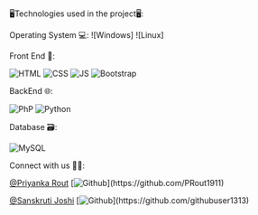 🖥️Technologies used in the project🖥️:

Operating System 💻:
![Windows]
![Linux]

Front End 📱:

![HTML](https://img.shields.io/badge/HTML-%20%23E65100
  )
![CSS](https://img.shields.io/badge/CSS-%232B59A1
 )
![JS](https://img.shields.io/badge/JS-%20%23FFD600
 )
![Bootstrap](https://img.shields.io/badge/Bootstrap-%20%2523E65100
)

BackEnd 🌐:

![PhP](https://img.shields.io/badge/PhP-%20%23B730E1?style=for-the-badge
 )
![Python](https://img.shields.io/badge/Python-%20%23B730E1?style=for-the-badge
 )

Database 🗃️:

![MySQL](https://img.shields.io/badge/MySQL-%20%23B730E1?style=for-the-badge
 )

Connect with us 🔗💕:

[@Priyanka Rout]()
[![Github](https://img.shields.io/badge/github-100000?style=for-the-badge&logo=GitHub&logoColor=white&labelColor=black&color=black')](https://github.com/PRout1911)

[@Sanskruti Joshi]()
[![Github](https://img.shields.io/badge/github-100000?style=for-the-badge&logo=GitHub&logoColor=white&labelColor=black&color=black')](https://github.com/githubuser1313)

